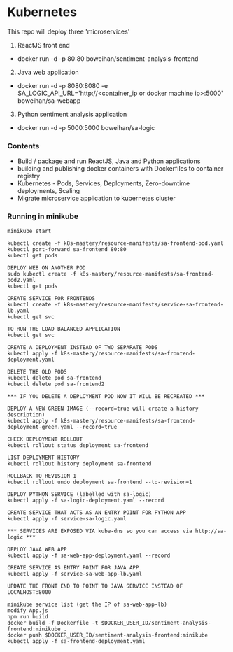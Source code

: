 # Kubernetes

This repo will deploy three 'microservices'

1) ReactJS front end

* docker run -d -p 80:80 boweihan/sentiment-analysis-frontend

2) Java web application

* docker run -d -p 8080:8080 -e SA_LOGIC_API_URL='http://<container_ip or docker machine ip>:5000' boweihan/sa-webapp

3) Python sentiment analysis application

* docker run -d -p 5000:5000 boweihan/sa-logic

### Contents

* Build / package and run ReactJS, Java and Python applications
* building and publishing docker containers with Dockerfiles to container registry
* Kubernetes - Pods, Services, Deployments, Zero-downtime deployments, Scaling
* Migrate microservice application to kubernetes cluster



### Running in minikube

```
minikube start

kubectl create -f k8s-mastery/resource-manifests/sa-frontend-pod.yaml
kubectl port-forward sa-frontend 80:80
kubectl get pods

DEPLOY WEB ON ANOTHER POD
sudo kubectl create -f k8s-mastery/resource-manifests/sa-frontend-pod2.yaml
kubectl get pods

CREATE SERVICE FOR FRONTENDS
kubectl create -f k8s-mastery/resource-manifests/service-sa-frontend-lb.yaml
kubectl get svc

TO RUN THE LOAD BALANCED APPLICATION
kubectl get svc

CREATE A DEPLOYMENT INSTEAD OF TWO SEPARATE PODS
kubectl apply -f k8s-mastery/resource-manifests/sa-frontend-deployment.yaml

DELETE THE OLD PODS
kubectl delete pod sa-frontend
kubectl delete pod sa-frontend2

*** IF YOU DELETE A DEPLOYMENT POD NOW IT WILL BE RECREATED ***

DEPLOY A NEW GREEN IMAGE (--record=true will create a history description)
kubectl apply -f k8s-mastery/resource-manifests/sa-frontend-deployment-green.yaml --record=true

CHECK DEPLOYMENT ROLLOUT
kubectl rollout status deployment sa-frontend

LIST DEPLOYMENT HISTORY
kubectl rollout history deployment sa-frontend

ROLLBACK TO REVISION 1
kubectl rollout undo deployment sa-frontend --to-revision=1

DEPLOY PYTHON SERVICE (labelled with sa-logic)
kubectl apply -f sa-logic-deployment.yaml --record

CREATE SERVICE THAT ACTS AS AN ENTRY POINT FOR PYTHON APP
kubectl apply -f service-sa-logic.yaml

*** SERVICES ARE EXPOSED VIA kube-dns so you can access via http://sa-logic ***

DEPLOY JAVA WEB APP
kubectl apply -f sa-web-app-deployment.yaml --record

CREATE SERVICE AS ENTRY POINT FOR JAVA APP
kubectl apply -f service-sa-web-app-lb.yaml

UPDATE THE FRONT END TO POINT TO JAVA SERVICE INSTEAD OF LOCALHOST:8000

minikube service list (get the IP of sa-web-app-lb)
modify App.js
npm run build
docker build -f Dockerfile -t $DOCKER_USER_ID/sentiment-analysis-frontend:minikube .
docker push $DOCKER_USER_ID/sentiment-analysis-frontend:minikube
kubectl apply -f sa-frontend-deployment.yaml
```


